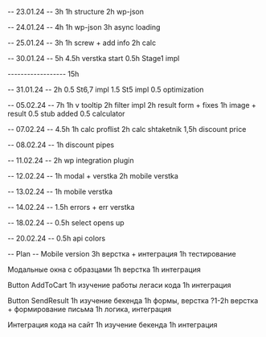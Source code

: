 -- 23.01.24 -- 3h
1h structure
2h wp-json

-- 24.01.24 -- 4h
1h wp-json
3h async loading

-- 25.01.24 -- 3h
1h screw + add info
2h calc

-- 30.01.24 -- 5h
4.5h verstka start
0.5h Stage1 impl

------------------ 15h

-- 31.01.24 -- 2h
0.5 St6,7 impl
1.5 St5 impl
0.5 optimization

-- 05.02.24 -- 7h
1h v tooltip
2h filter impl
2h result form + fixes
1h image + result
0.5 stub added
0.5 calculator

-- 07.02.24 -- 4.5h
1h calc proflist
2h calc shtaketnik
1,5h discount price

-- 08.02.24 --
1h discount pipes

-- 11.02.24 --
2h wp integration plugin

-- 12.02.24 --
1h modal + verstka
2h mobile verstka

-- 13.02.24 --
1h mobile verstka

-- 14.02.24 --
1.5h errors + err verstka

-- 18.02.24 --
0.5h select opens up

-- 20.02.24 --
0.5h api colors

-- Plan --
Mobile version
3h верстка + интеграция
1h тестирование

Модальные окна с образцами
1h верстка
1h интеграция

Button AddToCart
1h изучение работы легаси кода
1h интеграция

Button SendResult
1h изучение бекенда
1h формы, верстка
?1-2h верстка + формирование письма
1h логика, интеграция

Интеграция кода на сайт
1h изучение бекенда
1h интеграция
